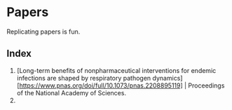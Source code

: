 # Papers

Replicating papers is fun. 

## Index
1. [Long-term benefits of nonpharmaceutical interventions for endemic infections are shaped by respiratory pathogen dynamics][https://www.pnas.org/doi/full/10.1073/pnas.2208895119] | Proceedings of the National Academy of Sciences.
2. 
